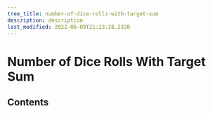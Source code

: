 ```yaml
---
tree_title: number-of-dice-rolls-with-target-sum
description: description
last_modified: 2022-06-09T21:23:28.2328
---
```


# Number of Dice Rolls With Target Sum

## Contents
